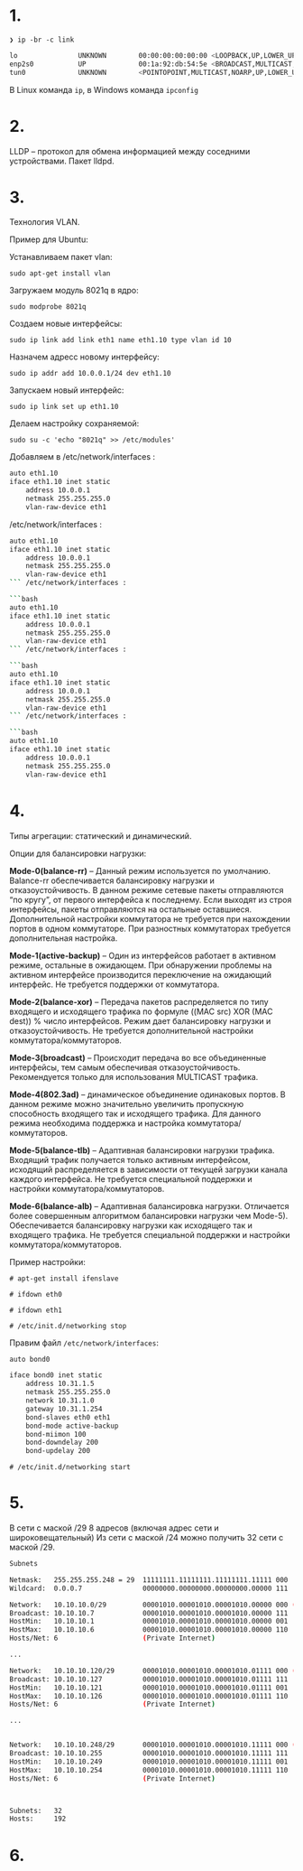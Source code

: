 # 1.


```❯ ip -br -c link```

```bash
lo               UNKNOWN        00:00:00:00:00:00 <LOOPBACK,UP,LOWER_UP> 
enp2s0           UP             00:1a:92:db:54:5e <BROADCAST,MULTICAST,UP,LOWER_UP> 
tun0             UNKNOWN        <POINTOPOINT,MULTICAST,NOARP,UP,LOWER_UP> 
```

В Linux команда ```ip```, в Windows команда ```ipconfig```

# 2.

LLDP – протокол для обмена информацией между соседними устройствами. Пакет lldpd.

# 3.

Технология VLAN.

Пример для Ubuntu:

Устанавливаем пакет vlan:

```sudo apt-get install vlan```

Загружаем модуль 8021q в ядро:

```sudo modprobe 8021q```

Создаем новые интерфейсы:

```sudo ip link add link eth1 name eth1.10 type vlan id 10```

Назначем адресс новому интерфейсу:

```sudo ip addr add 10.0.0.1/24 dev eth1.10```

Запускаем новый интерфейс:

```sudo ip link set up eth1.10```


Делаем настройку сохраняемой:

```sudo su -c 'echo "8021q" >> /etc/modules'```

Добавляем в  /etc/network/interfaces :

```bash
auto eth1.10
iface eth1.10 inet static
    address 10.0.0.1
    netmask 255.255.255.0
    vlan-raw-device eth1
```

 /etc/network/interfaces :

```bash
auto eth1.10
iface eth1.10 inet static
    address 10.0.0.1
    netmask 255.255.255.0
    vlan-raw-device eth1
``` /etc/network/interfaces :

```bash
auto eth1.10
iface eth1.10 inet static
    address 10.0.0.1
    netmask 255.255.255.0
    vlan-raw-device eth1
``` /etc/network/interfaces :

```bash
auto eth1.10
iface eth1.10 inet static
    address 10.0.0.1
    netmask 255.255.255.0
    vlan-raw-device eth1
``` /etc/network/interfaces :

```bash
auto eth1.10
iface eth1.10 inet static
    address 10.0.0.1
    netmask 255.255.255.0
    vlan-raw-device eth1
```

# 4.

Типы агрегации: статический и динамический.

Опции для балансировки нагрузки:

**Mode-0(balance-rr)** – Данный режим используется по умолчанию. Balance-rr обеспечивается балансировку нагрузки и отказоустойчивость. В данном режиме сетевые пакеты отправляются “по кругу”, от первого интерфейса к последнему. Если выходят из строя интерфейсы, пакеты отправляются на остальные оставшиеся. Дополнительной настройки коммутатора не требуется при нахождении портов в одном коммутаторе. При разностных коммутаторах требуется дополнительная настройка.

**Mode-1(active-backup)** – Один из интерфейсов работает в активном режиме, остальные в ожидающем. При обнаружении проблемы на активном интерфейсе производится переключение на ожидающий интерфейс. Не требуется поддержки от коммутатора.

**Mode-2(balance-xor)** – Передача пакетов распределяется по типу входящего и исходящего трафика по формуле ((MAC src) XOR (MAC dest)) % число интерфейсов. Режим дает балансировку нагрузки и отказоустойчивость. Не требуется дополнительной настройки коммутатора/коммутаторов.

**Mode-3(broadcast)** – Происходит передача во все объединенные интерфейсы, тем самым обеспечивая отказоустойчивость. Рекомендуется только для использования MULTICAST трафика.

**Mode-4(802.3ad)** – динамическое объединение одинаковых портов. В данном режиме можно значительно увеличить пропускную способность входящего так и исходящего трафика. Для данного режима необходима поддержка и настройка коммутатора/коммутаторов.

**Mode-5(balance-tlb)** – Адаптивная балансировки нагрузки трафика. Входящий трафик получается только активным интерфейсом, исходящий распределяется в зависимости от текущей загрузки канала каждого интерфейса. Не требуется специальной поддержки и настройки коммутатора/коммутаторов.

**Mode-6(balance-alb)** – Адаптивная балансировка нагрузки. Отличается более совершенным алгоритмом балансировки нагрузки чем Mode-5). Обеспечивается балансировку нагрузки как исходящего так и входящего трафика. Не требуется специальной поддержки и настройки коммутатора/коммутаторов.

Пример настройки:

```# apt-get install ifenslave```

```# ifdown eth0```

```# ifdown eth1```

```# /etc/init.d/networking stop```

Правим файл ```/etc/network/interfaces```:

```bash
auto bond0

iface bond0 inet static
    address 10.31.1.5
    netmask 255.255.255.0
    network 10.31.1.0
    gateway 10.31.1.254
    bond-slaves eth0 eth1
    bond-mode active-backup
    bond-miimon 100
    bond-downdelay 200
    bond-updelay 200
```


```# /etc/init.d/networking start```

# 5.

В сети с маской /29 8 адресов (включая адрес сети и широковещательный)
Из сети с маской /24 можно получить 32 сети с маской /29.

```bash
Subnets

Netmask:   255.255.255.248 = 29  11111111.11111111.11111111.11111 000
Wildcard:  0.0.0.7               00000000.00000000.00000000.00000 111

Network:   10.10.10.0/29         00001010.00001010.00001010.00000 000 (Class A)
Broadcast: 10.10.10.7            00001010.00001010.00001010.00000 111
HostMin:   10.10.10.1            00001010.00001010.00001010.00000 001
HostMax:   10.10.10.6            00001010.00001010.00001010.00000 110
Hosts/Net: 6                     (Private Internet)

...

Network:   10.10.10.120/29       00001010.00001010.00001010.01111 000 (Class A)
Broadcast: 10.10.10.127          00001010.00001010.00001010.01111 111
HostMin:   10.10.10.121          00001010.00001010.00001010.01111 001
HostMax:   10.10.10.126          00001010.00001010.00001010.01111 110
Hosts/Net: 6                     (Private Internet)

...


Network:   10.10.10.248/29       00001010.00001010.00001010.11111 000 (Class A)
Broadcast: 10.10.10.255          00001010.00001010.00001010.11111 111
HostMin:   10.10.10.249          00001010.00001010.00001010.11111 001
HostMax:   10.10.10.254          00001010.00001010.00001010.11111 110
Hosts/Net: 6                     (Private Internet)



Subnets:   32 
Hosts:     192
```

# 6.





